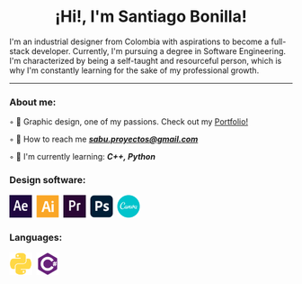 <h1 align="center">¡Hi!, I'm Santiago Bonilla! </h1>

<div id="header" align="center>
 
  <h3 align="center"> I'm an industrial designer from Colombia with aspirations to become a full-stack developer. 
    Currently, I'm pursuing a degree in Software Engineering. I'm characterized by being a self-taught and resourceful person, which is why I'm constantly learning for the sake of my professional growth.
  </h3>
</div>

---

### About me:

◦ 🎨 Graphic design, one of my passions. Check out my  [Portfolio!](https://www.youtube.com/watch?v=6sy33eDwl-E&t=2s)

◦ 📧 How to reach me ***sabu.proyectos@gmail.com***

◦ 🧠 I'm currently learning:  ***C++, Python***


<div align="left">
  <h3>Design software: </h3>
    <div>
          <img src="https://github.com/devicons/devicon/blob/master/icons/aftereffects/aftereffects-plain.svg?short_path=665e842" title="Aftereffects" alt="Ae" width="40" height="40"/>&nbsp;
          <img src="https://github.com/devicons/devicon/blob/master/icons/illustrator/illustrator-plain.svg" title="Illustrator" alt="Ai" width="40" height="40"/>&nbsp;
          <img src="https://github.com/devicons/devicon/blob/master/icons/premierepro/premierepro-plain.svg" title="kakas" alt="Pr" width="40" height="40"/>&nbsp;
          <img src="https://github.com/devicons/devicon/blob/master/icons/photoshop/photoshop-plain.svg" title="Photoshop" alt="Ps" width="40" height="40"/>&nbsp;
          <img src="https://github.com/devicons/devicon/blob/master/icons/canva/canva-original.svg" title="Canva" alt="Cn" width="40" height="40"/>&nbsp;
     
  

  <div align="left">
  <h3>Languages: </h3>
    <div>
          <img src="https://github.com/devicons/devicon/blob/master/icons/python/python-plain.svg" title="Python" alt="PY" width="40" height="40"/>&nbsp;
          <img src="https://github.com/devicons/devicon/blob/master/icons/csharp/csharp-plain.svg" title="C++" alt="C++" width="40" height="40"/>&nbsp;
          




 
</div>

